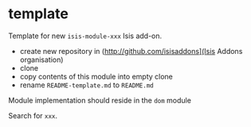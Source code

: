 template
========

Template for new `isis-module-xxx` Isis add-on.

* create new repository in (http://github.com/isisaddons](Isis Addons organisation)
* clone
* copy contents of this module into empty clone
* rename `README-template.md` to `README.md`


Module implementation should reside in the `dom` module

Search for `xxx`.

